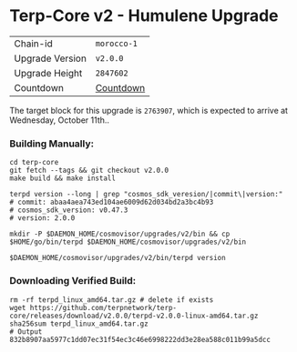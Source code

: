 # Terp-Core v2 - Humulene Upgrade

|                 |                                                              |
|-----------------|--------------------------------------------------------------|
| Chain-id        | `morocco-1`                                                |
| Upgrade Version | `v2.0.0`                                        |
| Upgrade Height  | `2847602`                                              |
| Countdown       | [Countdown](https://ping.pub/terp/block/2847602)                                             |



The target block for this upgrade is `2763907`, which is expected to arrive at Wednesday, October 11th.. 

### Building Manually:
```
cd terp-core
git fetch --tags && git checkout v2.0.0 
make build && make install 

terpd version --long | grep "cosmos_sdk_veresion/|commit\|version:"
# commit: abaa4aea743ed104ae6009d62d034bd2a3bc4b93
# cosmos_sdk_version: v0.47.3
# version: 2.0.0

mkdir -P $DAEMON_HOME/cosmovisor/upgrades/v2/bin && cp $HOME/go/bin/terpd $DAEMON_HOME/cosmovisor/upgrades/v2/bin 

$DAEMON_HOME/cosmovisor/upgrades/v2/bin/terpd version
```
### Downloading Verified Build:
```
rm -rf terpd_linux_amd64.tar.gz # delete if exists
wget https://github.com/terpnetwork/terp-core/releases/download/v2.0.0/terpd-v2.0.0-linux-amd64.tar.gz
sha256sum terpd_linux_amd64.tar.gz 
# Output 832b8907aa5977c1dd07ec31f54ec3c46e6998222dd3e28ea588c011b99a5dcc
```
